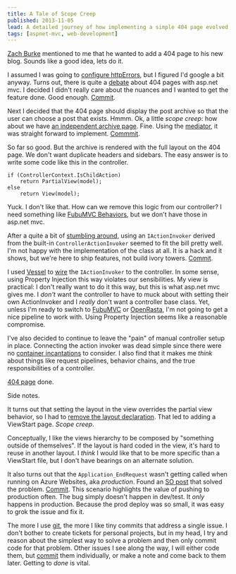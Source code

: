 ```yaml
---
title: A Tale of Scope Creep
published: 2013-11-05
lead: A detailed journey of how implementing a simple 404 page evolved into multiple features, including archive pages, partial views, and content negotiation improvements.
tags: [aspnet-mvc, web-development]
---
```


[Zach Burke] mentioned to me that he wanted to add a 404 page to his new blog. Sounds like a good idea, lets do it.

I assumed I was going to [configure httpErrors][httperrors], but I figured I'd google a bit anyway. Turns out, there is quite a [debate][404 debate] about 404 pages with asp.net mvc. I decided I didn't really care about the nuances and I wanted to get the feature done. Good enough. [Commit][404 commit].

Next I decided that the 404 page should display the post archive so that the user can choose a post that exists. Hmmm. Ok, a little _scope creep_: how about we have [an independent archive page][archive]. Fine. Using the [mediator], it was straight forward to implement. [Commmit][archive commit].

So far so good. But the archive is rendered with the full layout on the 404 page. We don't want duplicate headers and sidebars. The easy answer is to write some code like this in the controller.

    if (ControllerContext.IsChildAction)
        return PartialView(model);
    else
        return View(model);

Yuck. I don't like that. How can we remove this logic from our controller? I need something like [FubuMVC Behaviors], but we don't have those in asp.net mvc.

After a quite a bit of [stumbling around], using an `IActionInvoker` derived from the built-in `ControllerActionInvoker` seemed to fit the bill pretty well. I'm not happy with the implementation of the class at all. It is a hack and it shows, but we're here to ship features, not build ivory towers. [Commit][partial commit].

I used [Vessel] to [wire] the `IActionInvoker` to the controller. In some sense, using Property Injection this way violates our sensibilities. My view is practical: I don't really want to do it this way, but this is what asp.net mvc gives me. I _don't_ want the controller to have to muck about with setting their own ActionInvoker and I _really_ don't want a controller base class. Yet, unless I'm ready to switch to [FubuMVC] or [OpenRasta], I'm not going to get a nice pipeline to work with. Using Property Injection seems like a reasonable compromise. 

I've also decided to continue to leave the "pain" of manual controller setup in place. Connecting the action invoker was dead simple since there were no [container incantations] to consider. I also find that it makes me _think_ about things like request pipelines, behavior chains, and the true responsibilities of a controller. 

[404 page] done.

Side notes.

It turns out that setting the layout in the view overrides the partial view behavior, so I had to [remove the layout declaration][remove layout]. That led to adding a ViewStart page. _Scope creep_. 

Conceptually, I like the views hierarchy to be composed by "something outside of themselves". If the layout is hard coded in the view, it's hard to reuse in another layout. I _think_ I would like that to be more specific than a ViewStart file, but I don't have bearings on an alternate solution.

It also turns out that the `Application_EndRequest` wasn't getting called when running on Azure Websites, aka _production_. Found an [SO post] that solved the problem. [Commit][passthrough]. This scenario highlights the value of pushing to production often. The bug simply doesn't happen in dev/test. It _only_ happens in production. Because the prod deploy was so small, it was easy to grok the issue and fix it.

The more I use [git], the more I like tiny commits that address a single issue. I don't bother to create tickets for personal projects, but in my head, I try and reason about the simplest way to solve a problem and then only commit code for that problem. Other issues I see along the way, I will either code them, but [commit][copyright commit] them individually, or make a note and come back to them later. Getting to _done_ is vital.

[Zach Burke]: https://www.throw-up.com/building-openresty
[httperrors]: https://stackoverflow.com/questions/3554844/asp-net-mvc-404-handling-and-iis7-httperrors
[404 debate]: https://stackoverflow.com/a/9026907/214073
[404 commit]: https://github.com/kijanawoodard/Blog/commit/48ed632e7045522e1404f1739dcc2cd982a63697
[archive]: /blog/archive
[mediator]: /blog/introducing-liaison
[archive commit]: https://github.com/kijanawoodard/Blog/commit/ce65020fdb81e06dab3a70365c7588407e695f1e
[FubuMVC Behaviors]: https://lostechies.com/chadmyers/2011/06/23/cool-stuff-in-fubumvc-no-1-behaviors/
[stumbling around]: https://github.com/kijanawoodard/Blog/blob/728c10ec6608cac03644454a7a38b7376bd10d71/src/Blog.Web/Infrastructure/PartialViewActionInvoker.cs#L8
[partial commit]: https://github.com/kijanawoodard/Blog/commit/728c10ec6608cac03644454a7a38b7376bd10d71
[vessel]: /blog/introducing-vessel
[wire]: https://github.com/kijanawoodard/Blog/commit/97dee8e93dd305436e7687892bebbcdfeba0b9de
[FubuMVC]: https://fubumvc.github.io/
[openrasta]: https://openrasta.org/
[container incantations]: https://docs.structuremap.net/ConstructorAndSetterInjection.htm
[404 page]: /blog/oops
[remove layout]: https://github.com/kijanawoodard/Blog/commit/728c10ec6608cac03644454a7a38b7376bd10d71#diff-8bc27b9c14ab2cf27debd6ecd280be8eL5
[SO post]: https://stackoverflow.com/a/18938991/214073
[passthrough]: https://github.com/kijanawoodard/Blog/commit/c5bcffeef6bc3e10c8fcf635ca5a8bff26d69357
[git]: https://git-scm.com/
[copyright commit]: https://github.com/kijanawoodard/Blog/commit/8f3ae65d841bab2bc6287f41923a269a458adf94

